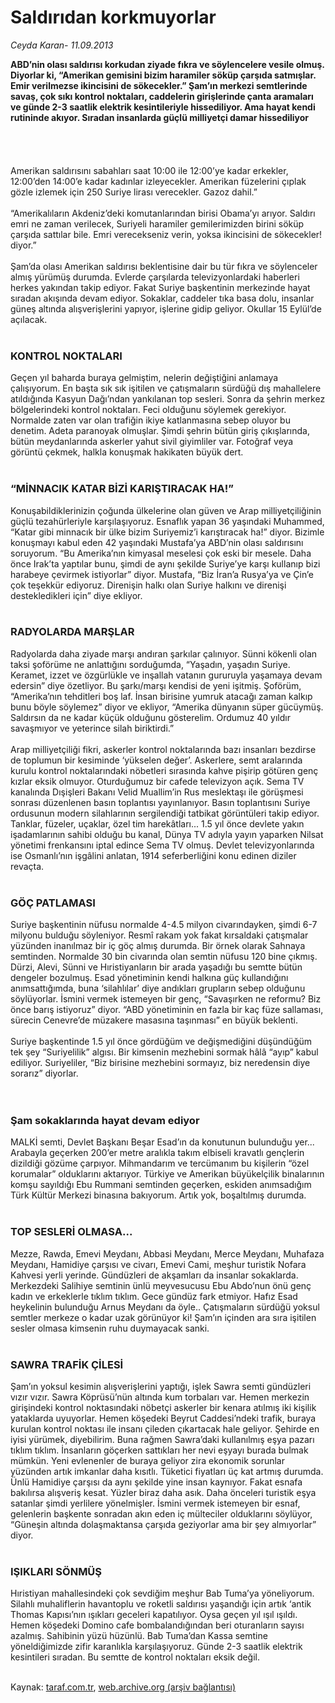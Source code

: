 # Saldırıdan korkmuyorlar

*Ceyda Karan- 11.09.2013*

<div class="yazi"><strong>ABD’nin olası saldırısı korkudan ziyade fıkra ve söylencelere vesile olmuş. Diyorlar ki, “Amerikan gemisini bizim haramiler söküp çarşıda satmışlar. Emir verilmezse ikincisini de sökecekler.” Şam’ın merkezi semtlerinde savaş, çok sıkı kontrol noktaları, caddelerin girişlerinde çanta aramaları ve günde 2-3 saatlik elektrik kesintileriyle hissediliyor. Ama hayat kendi rutininde akıyor. Sıradan insanlarda güçlü milliyetçi damar hissediliyor<br/><br/><br/><br/><br/></strong>Amerikan saldırısını sabahları saat 10:00 ile 12:00’ye kadar erkekler, 12:00’den 14:00’e kadar kadınlar izleyecekler. Amerikan füzelerini çıplak gözle izlemek için 250 Suriye lirası verecekler. Gazoz dahil.”<br/><br/>“Amerikalıların Akdeniz’deki komutanlarından birisi Obama’yı arıyor. Saldırı emri ne zaman verilecek, Suriyeli haramiler gemilerimizden birini söküp çarşıda sattılar bile. Emri verecekseniz verin, yoksa ikincisini de sökecekler! diyor.”<br/><br/>Şam’da olası Amerikan saldırısı beklentisine dair bu tür fıkra ve söylenceler almış yürümüş durumda. Evlerde çarşılarda televizyonlardaki haberleri herkes yakından takip ediyor. Fakat Suriye başkentinin merkezinde hayat sıradan akışında devam ediyor. Sokaklar, caddeler tıka basa dolu, insanlar güneş altında alışverişlerini yapıyor, işlerine gidip geliyor. Okullar 15 Eylül’de açılacak.<br/><br/>
<h3>KONTROL NOKTALARI</h3>Geçen yıl baharda buraya gelmiştim, nelerin değiştiğini anlamaya çalışıyorum. En başta sık sık işitilen ve çatışmaların sürdüğü dış mahallelere atıldığında Kasyun Dağı’ndan yankılanan top sesleri. Sonra da şehrin merkez bölgelerindeki kontrol noktaları. Feci olduğunu söylemek gerekiyor. Normalde zaten var olan trafiğin ikiye katlanmasına sebep oluyor bu denetim. Adeta paranoyak olmuşlar. Şimdi şehrin bütün giriş çıkışlarında, bütün meydanlarında askerler yahut sivil giyimliler var. Fotoğraf veya görüntü çekmek, halkla konuşmak hakikaten büyük dert.<br/><br/>
<h3>“MİNNACIK KATAR BİZİ KARIŞTIRACAK HA!”</h3>Konuşabildiklerinizin çoğunda ülkelerine olan güven ve Arap milliyetçiliğinin güçlü tezahürleriyle karşılaşıyoruz. Esnaflık yapan 36 yaşındaki Muhammed, “Katar gibi minnacık bir ülke bizim Suriyemiz’i karıştıracak ha!” diyor. Bizimle konuşmayı kabul eden 42 yaşındaki Mustafa’ya ABD’nin olası saldırısını soruyorum. “Bu Amerika’nın kimyasal meselesi çok eski bir mesele. Daha önce Irak’ta yaptılar bunu, şimdi de aynı şekilde Suriye’ye karşı kullanıp bizi harabeye çevirmek istiyorlar” diyor. Mustafa, “Biz İran’a Rusya’ya ve Çin’e çok teşekkür ediyoruz. Direnişin halkı olan Suriye halkını ve direnişi destekledikleri için” diye ekliyor.<br/><br/>
<h3>RADYOLARDA MARŞLAR</h3>Radyolarda daha ziyade marşı andıran şarkılar çalınıyor. Sünni kökenli olan taksi şoförüme ne anlattığını sorduğumda, “Yaşadın, yaşadın Suriye. Keramet, izzet ve özgürlükle ve inşallah vatanın gururuyla yaşamaya devam edersin” diye özetliyor. Bu şarkı/marşı kendisi de yeni işitmiş. Şoförüm, “Amerika’nın tehditleri boş laf. İnsan birisine yumruk atacağı zaman kalkıp bunu böyle söylemez” diyor ve ekliyor, “Amerika dünyanın süper gücüymüş. Saldırsın da ne kadar küçük olduğunu gösterelim. Ordumuz 40 yıldır savaşmıyor ve yeterince silah biriktirdi.”<br/><br/>Arap milliyetçiliği fikri, askerler kontrol noktalarında bazı insanları bezdirse de toplumun bir kesiminde ‘yükselen değer’. Askerlere, semt aralarında kurulu kontrol noktalarındaki nöbetleri sırasında kahve pişirip götüren genç kızlar eksik olmuyor. Oturduğumuz bir cafede televizyon açık. Sema TV kanalında Dışişleri Bakanı Velid Muallim’in Rus meslektaşı ile görüşmesi sonrası düzenlenen basın toplantısı yayınlanıyor. Basın toplantısını Suriye ordusunun modern silahlarının sergilendiği tatbikat görüntüleri takip ediyor. Tanklar, füzeler, uçaklar, özel tim harekâtları... 1.5 yıl önce devlete yakın işadamlarının sahibi olduğu bu kanal, Dünya TV adıyla yayın yaparken Nilsat yönetimi frenkansını iptal edince Sema TV olmuş. Devlet televizyonlarında ise Osmanlı’nın işgâlini anlatan, 1914 seferberliğini konu edinen diziler revaçta.<br/><br/>
<h3>GÖÇ PATLAMASI</h3>Suriye başkentinin nüfusu normalde 4-4.5 milyon civarındayken, şimdi 6-7 milyonu bulduğu söyleniyor. Resmî rakam yok fakat kırsaldaki çatışmalar yüzünden inanılmaz bir iç göç almış durumda. Bir örnek olarak Sahnaya semtinden. Normalde 30 bin civarında olan semtin nüfusu 120 bine çıkmış. Dürzi, Alevi, Sünni ve Hıristiyanların bir arada yaşadığı bu semtte bütün dengeler bozulmuş. Esad yönetiminin kendi halkına güç kullandığını anımsattığımda, buna ‘silahlılar’ diye andıkları grupların sebep olduğunu söylüyorlar. İsmini vermek istemeyen bir genç, “Savaşırken ne reformu? Biz önce barış istiyoruz” diyor. “ABD yönetiminin en fazla bir kaç füze sallaması, sürecin Cenevre’de müzakere masasına taşınması” en büyük beklenti.<br/><br/>Suriye başkentinde 1.5 yıl önce gördüğüm ve değişmediğini düşündüğüm tek şey “Suriyelilik” algısı. Bir kimsenin mezhebini sormak hâlâ “ayıp” kabul ediliyor. Suriyeliler, “Biz birisine mezhebini sormayız, biz neredensin diye sorarız” diyorlar.<br/><br/><br/>
<h3>Şam sokaklarında hayat devam ediyor</h3>MALKİ semti, Devlet Başkanı Beşar Esad’ın da konutunun bulunduğu yer... Arabayla geçerken 200’er metre aralıkla takım elbiseli kravatlı gençlerin dizildiği gözüme çarpıyor. Mihmandarım ve tercümanım bu kişilerin “özel korumalar” olduklarını aktarıyor. Türkiye ve Amerikan büyükelçilik binalarının komşu sayıldığı Ebu Rummani semtinden geçerken, eskiden anımsadığım Türk Kültür Merkezi binasına bakıyorum. Artık yok, boşaltılmış durumda.<br/><br/>
<h3>TOP SESLERİ OLMASA...</h3>Mezze, Rawda, Emevi Meydanı, Abbasi Meydanı, Merce Meydanı, Muhafaza Meydanı, Hamidiye çarşısı ve civarı, Emevi Cami, meşhur turistik Nofara Kahvesi yerli yerinde. Gündüzleri de akşamları da insanlar sokaklarda. Merkezdeki Salihiye semtinin ünlü meyvesucusu Ebu Abdo’nun önü genç kadın ve erkeklerle tıklım tıklım. Gece gündüz fark etmiyor. Hafız Esad heykelinin bulunduğu Arnus Meydanı da öyle.. Çatışmaların sürdüğü yoksul semtler merkeze o kadar uzak görünüyor ki! Şam’ın içinden ara sıra işitilen sesler olmasa kimsenin ruhu duymayacak sanki.<br/><br/>
<h3>SAWRA TRAFİK ÇİLESİ</h3>Şam’ın yoksul kesimin alışverişlerini yaptığı, işlek Sawra semti gündüzleri vızır vızır. Sawra Köprüsü’nün altında kum torbaları var. Hemen merkezin girişindeki kontrol noktasındaki nöbetçi askerler bir kenara atılmış iki kişilik yataklarda uyuyorlar. Hemen köşedeki Beyrut Caddesi’ndeki trafik, buraya kurulan kontrol noktası ile insanı çileden çıkartacak hale geliyor. Şehirde en iyisi yürümek, diyebilirim. Buna rağmen Sawra’daki kullanılmış eşya pazarı tıklım tıklım. İnsanların göçerken sattıkları her nevi eşyayı burada bulmak mümkün. Yeni evlenenler de buraya geliyor zira ekonomik sorunlar yüzünden artık imkanlar daha kısıtlı. Tüketici fiyatları üç kat artmış durumda. Ünlü Hamidiye çarşısı da aynı şekilde yine insan kaynıyor. Fakat esnafa bakılırsa alışveriş kesat. Yüzler biraz daha asık. Daha önceleri turistik eşya satanlar şimdi yerlilere yönelmişler. İsmini vermek istemeyen bir esnaf, gelenlerin başkente sonradan akın eden iç mülteciler olduklarını söylüyor, “Güneşin altında dolaşmaktansa çarşıda geziyorlar ama bir şey almıyorlar” diyor.<br/><br/>
<h3>IŞIKLARI SÖNMÜŞ</h3>Hıristiyan mahallesindeki çok sevdiğim meşhur Bab Tuma’ya yöneliyorum. Silahlı muhaliflerin havantoplu ve roketli saldırısı yaşandığı için artık ‘antik Thomas Kapısı’nın ışıkları geceleri kapatılıyor. Oysa geçen yıl ışıl ışıldı. Hemen köşedeki Domino cafe bombalandığından beri oturanların sayısı azalmış. Sahibinin yüzü hüzünlü. Bab Tuma’dan Kassa semtine yöneldiğimizde zifir karanlıkla karşılaşıyoruz. Günde 2-3 saatlik elektrik kesintileri sıradan. Bu semtte de kontrol noktaları eksik değil.<br/><br/>
</div>

Kaynak: [taraf.com.tr](http://www.taraf.com.tr:80/ceyda-karan/makale-saldiridan-korkmuyorlar.htm), [web.archive.org (arşiv bağlantısı)](http://web.archive.org/web/20130917064316/http://www.taraf.com.tr:80/ceyda-karan/makale-saldiridan-korkmuyorlar.htm)
